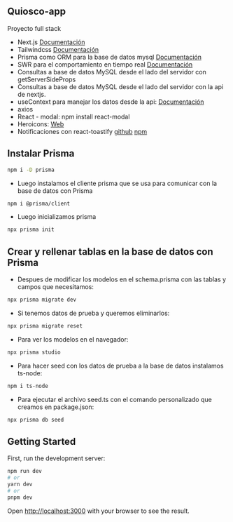 ## Quiosco-app

Proyecto full stack

- Next.js [Documentación](https://nextjs.org/)
- Tailwindcss [Documentación](https://tailwindui.com/)
- Prisma como ORM para la base de datos mysql [Documentación](https://www.prisma.io/)
- SWR para el comportamiento en tiempo real [Documentación](https://swr.vercel.app/es-ES)
- Consultas a base de datos MySQL desde el lado del servidor con getServerSideProps
- Consultas a base de datos MySQL desde el lado del servidor con la api de nextjs.
- useContext para manejar los datos desde la api: [Documentación](https://react.dev/reference/react/useContext)
- axios
- React - modal: npm install react-modal
- Heroicons: [Web](https://heroicons.com/)
- Notificaciones con react-toastify [github](https://fkhadra.github.io/react-toastify/introduction) [npm](https://www.npmjs.com/package/react-toastify)

## Instalar Prisma

```bash
npm i -D prisma
```

- Luego instalamos el cliente prisma que se usa para comunicar con la base de datos con Prisma

```bash
npm i @prisma/client
```

- Luego inicializamos prisma

```bash
npx prisma init
```

## Crear y rellenar tablas en la base de datos con Prisma

- Despues de modificar los modelos en el schema.prisma con las tablas y campos que necesitamos:

```bash
npx prisma migrate dev
```

- Si tenemos datos de prueba y queremos eliminarlos:

```bash
npx prisma migrate reset
```

- Para ver los modelos en el navegador:

```bash
npx prisma studio
```

- Para hacer seed con los datos de prueba a la base de datos instalamos ts-node:

```bash
npm i ts-node
```

- Para ejecutar el archivo seed.ts con el comando personalizado que creamos en package.json:

```bash
npx prisma db seed
```

## Getting Started

First, run the development server:

```bash
npm run dev
# or
yarn dev
# or
pnpm dev
```

Open [http://localhost:3000](http://localhost:3000) with your browser to see the result.
